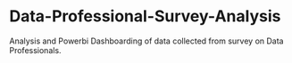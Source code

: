 # Data-Professional-Survey-Analysis
Analysis and Powerbi Dashboarding of data collected from survey on Data Professionals.
